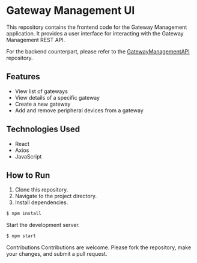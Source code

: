 # Gateway Management UI

This repository contains the frontend code for the Gateway Management application. It provides a user interface for interacting with the Gateway Management REST API.

For the backend counterpart, please refer to the [GatewayManagementAPI](#) repository.

## Features

- View list of gateways
- View details of a specific gateway
- Create a new gateway
- Add and remove peripheral devices from a gateway

## Technologies Used

- React
- Axios 
- JavaScript

## How to Run

1. Clone this repository.
2. Navigate to the project directory.
3. Install dependencies.

```bash
$ npm install
```
Start the development server.

```bash
$ npm start
```

Contributions
Contributions are welcome. Please fork the repository, make your changes, and submit a pull request.
